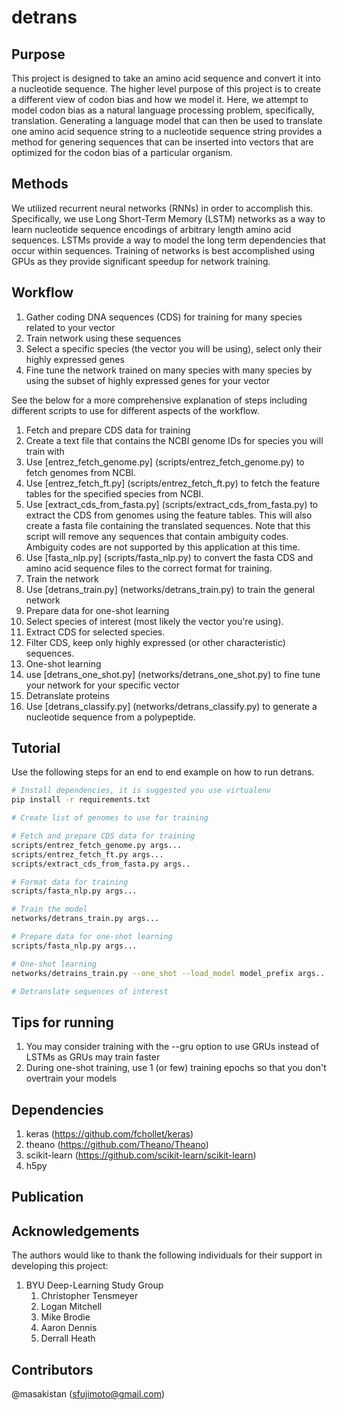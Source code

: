 # detrans

## Purpose

This project is designed to take an amino acid sequence and convert it into a nucleotide sequence.
The higher level purpose of this project is to create a different view of codon bias and how we model it.
Here, we attempt to model codon bias as a natural language processing problem, specifically, translation.
Generating a language model that can then be used to translate one amino acid sequence string to a nucleotide sequence string provides a method for genering sequences that can be inserted into vectors that are optimized for the codon bias of a particular organism.

## Methods

We utilized recurrent neural networks (RNNs) in order to accomplish this.
Specifically, we use Long Short-Term Memory (LSTM) networks as a way to learn nucleotide sequence encodings of arbitrary length amino acid sequences.
LSTMs provide a way to model the long term dependencies that occur within sequences.
Training of networks is best accomplished using GPUs as they provide significant speedup for network training.

## Workflow

1. Gather coding DNA sequences (CDS) for training for many species related to your vector
1. Train network using these sequences
1. Select a specific species (the vector you will be using), select only their highly expressed genes
1. Fine tune the network trained on many species with many species by using the subset of highly expressed genes for your vector

See the below for a more comprehensive explanation of steps including different scripts to use for different aspects of the workflow.

1. Fetch and prepare CDS data for training
  1. Create a text file that contains the NCBI genome IDs for species you will train with
  1. Use [entrez_fetch_genome.py] (scripts/entrez_fetch_genome.py) to fetch genomes from NCBI.
  1. Use [entrez_fetch_ft.py] (scripts/entrez_fetch_ft.py) to fetch the feature tables for the specified species from NCBI.
  1. Use [extract_cds_from_fasta.py] (scripts/extract_cds_from_fasta.py) to extract the CDS from genomes using the feature tables. This will also create a fasta file containing the translated sequences. Note that this script will remove any sequences that contain ambiguity codes. Ambiguity codes are not supported by this application at this time.
  1. Use [fasta_nlp.py] (scripts/fasta_nlp.py) to convert the fasta CDS and amino acid sequence files to the correct format for training.
1. Train the network
  1. Use [detrans_train.py] (networks/detrans_train.py) to train the general network
1. Prepare data for one-shot learning
  1. Select species of interest (most likely the vector you're using).
  1. Extract CDS for selected species.
  1. Filter CDS, keep only highly expressed (or other characteristic) sequences.
1. One-shot learning
  1. use [detrans_one_shot.py] (networks/detrans_one_shot.py) to fine tune your network for your specific vector
1. Detranslate proteins
  1. Use [detrans_classify.py] (networks/detrans_classify.py) to generate a nucleotide sequence from a polypeptide.

## Tutorial

Use the following steps for an end to end example on how to run detrans.

```bash
# Install dependencies, it is suggested you use virtualenv
pip install -r requirements.txt

# Create list of genomes to use for training

# Fetch and prepare CDS data for training
scripts/entrez_fetch_genome.py args...
scripts/entrez_fetch_ft.py args...
scripts/extract_cds_from_fasta.py args..

# Format data for training
scripts/fasta_nlp.py args...

# Train the model
networks/detrans_train.py args...

# Prepare data for one-shot learning
scripts/fasta_nlp.py args...

# One-shot learning
networks/detrains_train.py --one_shot --load_model model_prefix args...

# Detranslate sequences of interest
```

## Tips for running

1. You may consider training with the --gru option to use GRUs instead of LSTMs as GRUs may train faster
1. During one-shot training, use 1 (or few) training epochs so that you don't overtrain your models

## Dependencies

1. keras (https://github.com/fchollet/keras)
1. theano (https://github.com/Theano/Theano)
1. scikit-learn (https://github.com/scikit-learn/scikit-learn)
1. h5py

## Publication

## Acknowledgements

The authors would like to thank the following individuals for their support in developing this project:

1. BYU Deep-Learning Study Group
    1. Christopher Tensmeyer
    1. Logan Mitchell
    1. Mike Brodie
    1. Aaron Dennis
    1. Derrall Heath

## Contributors
@masakistan (sfujimoto@gmail.com)
